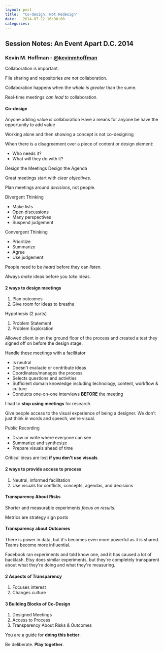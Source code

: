 ```yaml
---
layout: post
title:  "Co-design, Not Redesign"
date:   2014-07-22 16:30:00
categories:
---
```


## Session Notes: An Event Apart D.C. 2014


### Kevin M. Hoffman - [@kevinmhoffman]

Collaboration is important.

File sharing and repositories *are not* collaboration.

Collaboration happens when the *whole is greater* than the sume.

Real-time meetings *can lead to* collaboration.

#### Co-design

Anyone adding value *is* collaboration
Have a means for anyone be have the opportunity to add value

Working alone and then showing a concept is not co-designing

When there is a disagreement over a piece of content or design element:
- Who needs it?
- What will they do with it?

Design the Meetings
Design the Agenda

Great meetings start with *clear objectives*.

Plan meetings around *decisions*, not people.

Divergent Thinking
- Make lists
- Open discussions
- Many perspectives
- Suspend judgement

Convergent Thinking
- Prioritize
- Summarize
- Agree
- Use judgement

People need to be *heard* before they can *listen*.

Always *make* ideas before you *take* ideas.

#### 2 ways to design meetings

1. Plan outcomes
2. Give room for ideas to breathe

Hypothesis (2 parts)
1. Problem Statement
2. Problem Exploration

Allowed client in on the ground floor of the process and created a test they signed off on before the design stage.

Handle these meetings with a facilitator
- Is neutral
- Doesn't evaluate or contribute ideas
- Coordinates/manages the process
- Selects questions and activities
- Sufficient domain knowledge including technology, content, workflow & culture
- Conducts one-on-one interviews **BEFORE** the meeting

I had to **stop using meetings** for research.

Give people access to the visual experience of being a designer. We don't just think in words and speech, we're visual.

Public Recording
- Draw or write where everyone can see
- Summarize and synthesize
- Prepare visuals ahead of time

Critical ideas are lost **if you don't use visuals**.

#### 2 ways to provide access to process
1. Neutral, informed facilitation
2. Use visuals for conflicts, concepts, agendas, and decisions

#### Transparency About Risks

Shorter and measurable experiments *focus on results*.

Metrics are strategy sign posts

#### Transparency about Outcomes

There is power in data, but it's becomes even more powerful as it is shared. Teams become more influential.

Facebook ran experiments and told know one, and it has caused a lot of backlash.
Etsy does similar experiments, but they're completely transparent about what they're doing and what they're measuring.

#### 2 Aspects of Transparency
1. Focuses interest
2. Changes culture

#### 3 Building Blocks of Co-Design
1. Designed Meetings 
2. Access to Process
3. Transparency About Risks & Outcomes

You are a guide for **doing this better**.

Be deliberate. **Play together**.


[@kevinmhoffman]:http://twitter.com/kevinmhoffman